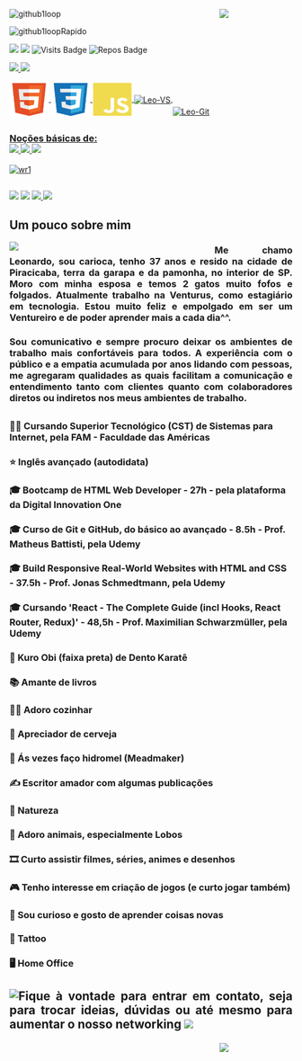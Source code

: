 ![github1loop](https://user-images.githubusercontent.com/82122343/184030582-55203017-b5da-41c3-b5ce-d199ca501d13.gif)
<img align="right" width="130" src="https://i.pinimg.com/originals/85/6b/48/856b487f0161a19bd74c36c27918b383.gif">

![github1loopRapido](https://user-images.githubusercontent.com/82122343/184031014-fde8ceca-8189-45bc-a027-61b7632470a4.gif)


  <img src="https://img.shields.io/github/followers/Leonardodognani.svg?style=social&label=Follow&maxAge=2592000" width="100"> <img src="https://img.shields.io/github/watchers/Leonardodognani/Leonardodognani.svg"> ![Visits Badge](https://badges.pufler.dev/visits/Leonardodognani/Leonardodognani) ![Repos Badge](https://badges.pufler.dev/repos/Leonardodognani)
<div>
  <a href="https://github.com/Leonardodognani">
  <img height="130em" src="https://github-readme-stats.vercel.app/api?username=Leonardodognani&show_icons=true&theme=react&include_all_commits=true&count_private=true"/>
  <img height="130em" src="https://github-readme-stats.vercel.app/api/top-langs/?username=Leonardodognani&layout=compact&langs_count=7&theme=react"/>
</div>
  
<div style="display: inline_block"><br>
  <img align="center" alt="Leo-HTML" height="60" width="70" src="https://raw.githubusercontent.com/devicons/devicon/master/icons/html5/html5-original.svg">
  <img align="center" alt="Leo-CSS" height="60" width="70" src="https://raw.githubusercontent.com/devicons/devicon/master/icons/css3/css3-original.svg">
  <img align="center" alt="Leo-Js" height="60" width="70" src="https://raw.githubusercontent.com/devicons/devicon/master/icons/javascript/javascript-plain.svg">
  <img align="center" alt="Leo-VS" height="60" width="70" src="https://cdn.jsdelivr.net/gh/devicons/devicon/icons/vscode/vscode-original.svg">
  <img align="center" valign="bottom" alt="Leo-Git" height="60" width="70" src="https://cdn.jsdelivr.net/gh/devicons/devicon/icons/git/git-original.svg">
 </div>

  ##
  
  ### Noções básicas de: <br> <img src="https://cdn.jsdelivr.net/gh/devicons/devicon/icons/csharp/csharp-original.svg" width="50"> <img src="https://cdn.jsdelivr.net/gh/devicons/devicon/icons/dotnetcore/dotnetcore-original.svg" width="50"> <img src="https://cdn.jsdelivr.net/gh/devicons/devicon/icons/mysql/mysql-original.svg" width="50">
  
 ![wr1](https://user-images.githubusercontent.com/82122343/130303858-2738ba44-24e6-4eab-b047-a9b49968db35.gif) 
  
  ##
 
<div>
<a href="https://github.com/Leonardodognani" target="_blank"><img src="https://img.shields.io/badge/GitHub-100000?style=for-the-badge&logo=github&logoColor=white" width="100"></a>
<a href="https://www.linkedin.com/in/leonardodognani" target="_blank"><img src="https://img.shields.io/badge/LinkedIn-0077B5?style=for-the-badge&logo=linkedin&logoColor=white"></a>
<a href="https://wa.me/5519920007284" target="_blank"><img src="https://img.shields.io/badge/WhatsApp-25D366?style=for-the-badge&logo=whatsapp&logoColor=white"</a>
<a href = "mailto:leonarddewar@outlook.com"><img src="https://img.shields.io/badge/Microsoft_Outlook-0078D4?style=for-the-badge&logo=microsoft-outlook&logoColor=white" target="_blank"></a>
</div>
  
  ##
 
 ## Um pouco sobre mim
 <img align="left" width="365" src="https://thumbs.gfycat.com/BlueSaltyGoral-size_restricted.gif">
 
<h3><p align="justify">Me chamo Leonardo, sou carioca, tenho 37 anos e resido na cidade de Piracicaba, terra da garapa e da pamonha, no interior de SP. Moro com minha esposa e temos 2 gatos muito fofos e folgados. Atualmente trabalho na Venturus, como estagiário em tecnologia.
Estou muito feliz e empolgado em ser um Ventureiro e de poder aprender mais a cada dia^^.</p></h3>
<h3><p align="justify">Sou comunicativo e sempre procuro deixar os ambientes de trabalho mais confortáveis para todos. A experiência com o público e a empatia acumulada por anos lidando com pessoas, me agregaram qualidades as quais facilitam a comunicação e entendimento tanto com clientes quanto com colaboradores diretos ou indiretos nos meus ambientes de trabalho.</p></h3>

  ##
 
 ### 👨‍🎓 Cursando Superior Tecnológico (CST) de Sistemas para Internet, pela FAM - Faculdade das Américas
 ### ⭐ Inglês avançado (autodidata)
 ### 🎓 Bootcamp de HTML Web Developer - 27h - pela plataforma da Digital Innovation One
 ### 🎓 Curso de Git e GitHub, do básico ao avançado - 8.5h - Prof. Matheus Battisti, pela Udemy
 ### 🎓 Build Responsive Real-World Websites with HTML and CSS - 37.5h - Prof. Jonas Schmedtmann, pela Udemy
 ### 🎓 Cursando 'React - The Complete Guide (incl Hooks, React Router, Redux)' - 48,5h - Prof. Maximilian Schwarzmüller, pela Udemy
 ### 🥋 Kuro Obi (faixa preta) de Dento Karatê
 ### 📚 Amante de livros
 ### 👨‍🍳 Adoro cozinhar
 ### 🍺 Apreciador de cerveja 
 ### 🍷  Ás vezes faço hidromel (Meadmaker)
 ### ✍️ Escritor amador com algumas publicações  
 ### 🌲 Natureza
 ### 🐺 Adoro animais, especialmente Lobos
 ### 🎞️ Curto assistir filmes, séries, animes e desenhos 
 ### 🎮 Tenho interesse em criação de jogos (e curto jogar também)
 ### 🧐 Sou curioso e gosto de aprender coisas novas
 ### 👹 Tattoo
 ### 🖥️ Home Office
 
 ##
 
## <img align="left" src="https://64.media.tumblr.com/4cf1cc6e28fa35120ce2fd7b81736ac8/tumblr_p14wxjQaZI1wbwnoqo1_400.gifv"><p align="justify">Fique à vontade para entrar em contato, seja para trocar ideias, dúvidas ou até mesmo para aumentar o nosso networking <img src="https://raw.githubusercontent.com/iampavangandhi/iampavangandhi/master/gifs/Hi.gif" width="25"></p><img align="right" width="130" src="https://static.wikia.nocookie.net/narutooriginals/images/0/01/Wqd.png/revision/latest/scale-to-width-down/282?cb=20131230105027">

